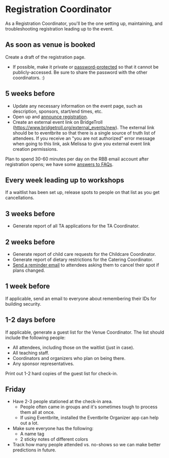 # Registration Coordinator

As a Registration Coordinator, you'll be the one setting up, maintaining, and
troubleshooting registration leading up to the event.

## As soon as venue is booked

Create a draft of the registration page.
  - If possible, make it private or [password-protected][protected Eventbrite]
  so that it cannot be publicly-accessed. Be sure to share the password with
  the other coordinators. :)

[protected Eventbrite]: eventbrite.md#making-the-event-private

## 5 weeks before

* Update any necessary information on the event page, such as description,
sponsors, start/end times, etc.
* Open up and [announce registration](announcing-registration.md).
* Create an external event link on BridgeTroll (https://www.bridgetroll.org/external_events/new). The external link should be to eventbrite so that there is a single source of truth list of attendees. If you receive an "you are not authorized" error message when going to this link, ask Melissa to give you external event link creation permissions. 

Plan to spend 30-60 minutes per day on the RBB email account after registration
opens; we have some [answers to FAQs](faqs.md).

## Every week leading up to workshops

If a waitlist has been set up, release spots to people on that list as you get cancellations.

## 3 weeks before

* Generate report of all TA applications for the TA Coordinator.

## 2 weeks before

* Generate report of child care requests for the Childcare Coordinator.
* Generate report of dietary restrictions for the Catering Coordinator.
* [Send a reminder email][reminder] to attendees asking them to cancel their spot if plans changed.

[reminder]: sample-emails.md#attendee-reminder-email

## 1 week before

If applicable, send an email to everyone about remembering their IDs for
building security.

## 1-2 days before

If applicable, generate a guest list for the Venue Coordinator. The list should
include the following people:

* All attendees, including those on the waitlist (just in case).
* All teaching staff.
* Coordinators and organizers who plan on being there.
* Any sponsor representatives.

Print out 1-2 hard copies of the guest list for check-in.

## Friday

* Have 2-3 people stationed at the check-in area.
  - People often came in groups and it's sometimes tough to process them all at once.
  - If using Eventbrite, installed the Eventbrite Organizer app can help out a lot.
* Make sure everyone has the following:
  - A name tag
  - 2 sticky notes of different colors
* Track how many people attended vs. no-shows so we can make better predictions in future.
